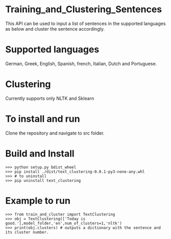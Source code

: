 # Training_and_Clustering_Sentences

This API can be used to input a list of sentences in the supported languages as below and cluster the sentence accordingly.

# Supported languages

German, Greek, English, Spanish, french, Italian, Dutch and Portuguese.

# Clustering

Currently supports only NLTK and Sklearn

# To install and run

Clone the repository and navigate to src folder.

# Build and Install

    >>> python setup.py bdist_wheel
    >>> pip install ./dist/text_clustering-0.0.1-py3-none-any.whl
    >>> # to uninstall
    >>> pip uninstall text_clustering

# Example to run

    >>> from train_and_cluster import TextClustering
    >>> obj = TextClustering(['Today is good.'],model_folder,'en',num_of_clusters=1,'nltk')
    >>> print(obj.clusters) # outputs a dictionary with the sentence and its cluster number.
